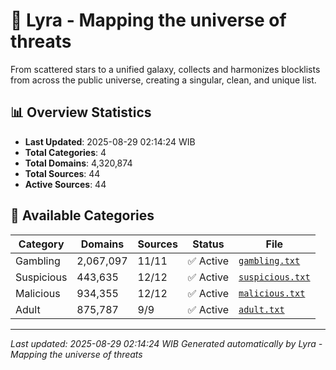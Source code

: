 # 🌌 Lyra - Mapping the universe of threats

From scattered stars to a unified galaxy, collects and harmonizes blocklists from across the public universe, creating a singular, clean, and unique list.

## 📊 Overview Statistics

- **Last Updated**: 2025-08-29 02:14:24 WIB
- **Total Categories**: 4
- **Total Domains**: 4,320,874
- **Total Sources**: 44
- **Active Sources**: 44

## 📂 Available Categories

| Category | Domains | Sources | Status | File |
|----------|---------|---------|--------|------|
| Gambling | 2,067,097 | 11/11 | ✅ Active | [`gambling.txt`](blocklist/gambling.txt) |
| Suspicious | 443,635 | 12/12 | ✅ Active | [`suspicious.txt`](blocklist/suspicious.txt) |
| Malicious | 934,355 | 12/12 | ✅ Active | [`malicious.txt`](blocklist/malicious.txt) |
| Adult | 875,787 | 9/9 | ✅ Active | [`adult.txt`](blocklist/adult.txt) |


---

*Last updated: 2025-08-29 02:14:24 WIB*
*Generated automatically by Lyra - Mapping the universe of threats*
